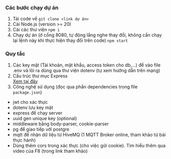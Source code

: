 ### Các bước chạy dự án

1. Tải code về
   `git clone <link dự án>`
2. Cài Node.js (version >= 20)
3. Cài các thư viện
   `npm i`
4. Chạy dự án (ở cổng 8080, tự động lắng nghe thay đổi, không cần chạy lại lệnh này khi thực hiện thay đổi trên code)
   `npm start`

### Quy tắc

1. Các key mật (Tài khoản, mật khẩu, access token cho db,...) để vào file .env và lôi ra dùng qua thư viện dotenv (tự xem hướng dẫn trên mạng)
2. Cấu trúc thư mục Express\
   [Xem tại đây](https://viblo.asia/p/best-practices-for-expressjs-part-i-L4x5xgQqlBM)
3. Công nghệ sử dụng (đọc qua phần dependencies trong file `package.json`)
- jwt cho xác thực
- dotenv lưu key mật
- express để chạy server
- uuid gen unique key (optional)
- middleware bằng body-parser, cookie-parser
- pg để giao tiếp với postgre
- mqtt để nhận dữ liệu từ HiveMQ (1 MQTT Broker online, tham khảo từ bài thực hành)
- Dùng thêm cors trong xác thực (cho việc gửi cookie). Tìm hiểu thêm qua video của F8 (trong link tham khảo)
